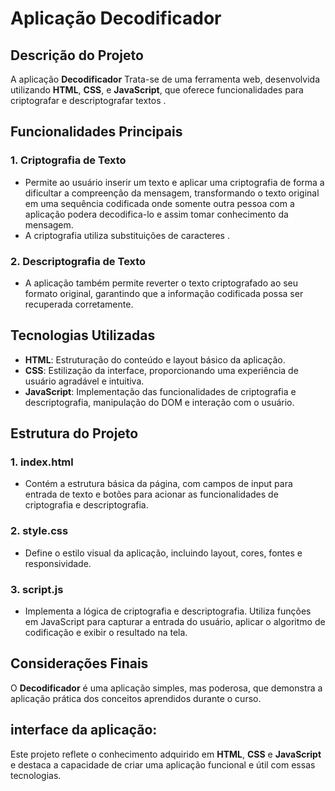# Aplicação Decodificador

## Descrição do Projeto

A aplicação **Decodificador** Trata-se de uma ferramenta web, desenvolvida utilizando **HTML**, **CSS**, e **JavaScript**, que oferece funcionalidades para criptografar e descriptografar textos . 

## Funcionalidades Principais

### 1. Criptografia de Texto
- Permite ao usuário inserir um texto e aplicar uma criptografia de forma a dificultar a compreenção da mensagem, transformando o texto original em uma sequência codificada onde somente outra pessoa com a aplicação podera decodifica-lo e assim tomar conhecimento da mensagem.
- A criptografia  utiliza substituições de caracteres .

### 2. Descriptografia de Texto
- A aplicação também permite reverter o texto criptografado ao seu formato original, garantindo que a informação codificada possa ser recuperada corretamente.

## Tecnologias Utilizadas

- **HTML**: Estruturação do conteúdo e layout básico da aplicação.
- **CSS**: Estilização da interface, proporcionando uma experiência de usuário agradável e intuitiva.
- **JavaScript**: Implementação das funcionalidades de criptografia e descriptografia, manipulação do DOM e interação com o usuário.

## Estrutura do Projeto

### 1. **index.html**
- Contém a estrutura básica da página, com campos de input para entrada de texto e botões para acionar as funcionalidades de criptografia e descriptografia.

### 2. **style.css**
- Define o estilo visual da aplicação, incluindo layout, cores, fontes e responsividade.

### 3. **script.js**
- Implementa a lógica de criptografia e descriptografia. Utiliza funções em JavaScript para capturar a entrada do usuário, aplicar o algoritmo de codificação e exibir o resultado na tela.

## Considerações Finais

O **Decodificador** é uma aplicação simples, mas poderosa, que demonstra a aplicação prática dos conceitos aprendidos durante o curso.

## interface da aplicação:



Este projeto reflete o conhecimento adquirido em **HTML**, **CSS** e **JavaScript** e destaca a capacidade de criar uma aplicação funcional e útil com essas tecnologias.
